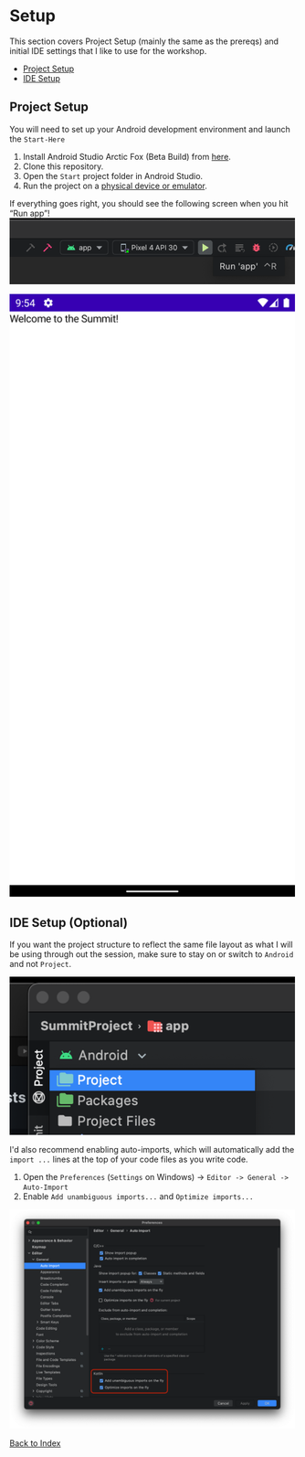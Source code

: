 # Setup
This section covers Project Setup (mainly the same as the prereqs) and initial
IDE settings that I like to use for the workshop.

- [Project Setup](#project-setup)
- [IDE Setup](#ide-setup)

## Project Setup
You will need to set up your Android development environment and launch the `Start-Here`

1. Install Android Studio Arctic Fox (Beta Build) from [here](https://developer.android.com/studio/preview).
2. Clone this repository.
3. Open the `Start` project folder in Android Studio.
4. Run the project on a [physical device or emulator](https://developer.android.com/training/basics/firstapp/running-app).

If everything goes right, you should see the following screen when you hit “Run app”!
<img src="assets/setup-run.png" width="500" />

<img src="assets/setup-app.png" width="500" />

## IDE Setup (Optional)
If you want the project structure to reflect the same file layout as what I will be using through    out the session, make sure to stay on or switch to `Android` and not `Project`.

<img src="assets/ide-project.png" width="500" />

I'd also recommend enabling auto-imports, which will automatically add the `import ...`
lines at the top of your code files as you write code.
1. Open the `Preferences` (`Settings` on Windows) -> `Editor -> General -> Auto-Import`
2. Enable `Add unambiguous imports...` and `Optimize imports...`

<img src="assets/ide-preferences.png" width="500" />

[Back to Index](../README.md)
